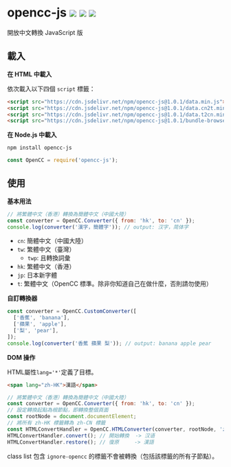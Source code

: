 # opencc-js [![](https://badge.fury.io/js/opencc-js.svg)](https://www.npmjs.com/package/opencc-js) [![](https://github.com/nk2028/opencc-js/workflows/Test/badge.svg)](https://github.com/nk2028/opencc-js/actions?query=workflow%3ATest) [![](https://data.jsdelivr.com/v1/package/npm/opencc-js/badge)](https://www.jsdelivr.com/package/npm/opencc-js)

開放中文轉換 JavaScript 版

## 載入

**在 HTML 中載入**

依次載入以下四個 `script` 標籤：

```html
<script src="https://cdn.jsdelivr.net/npm/opencc-js@1.0.1/data.min.js"></script>          <!-- 必須載入 -->
<script src="https://cdn.jsdelivr.net/npm/opencc-js@1.0.1/data.cn2t.min.js"></script>     <!-- 需要簡轉繁時 -->
<script src="https://cdn.jsdelivr.net/npm/opencc-js@1.0.1/data.t2cn.min.js"></script>     <!-- 需要繁轉簡時 -->
<script src="https://cdn.jsdelivr.net/npm/opencc-js@1.0.1/bundle-browser.min.js"></script><!-- 必須載入 -->
```

**在 Node.js 中載入**

```sh
npm install opencc-js
```

```javascript
const OpenCC = require('opencc-js');
```

## 使用

**基本用法**

```javascript
// 將繁體中文（香港）轉換為簡體中文（中國大陸）
const converter = OpenCC.Converter({ from: 'hk', to: 'cn' });
console.log(converter('漢字，簡體字')); // output: 汉字，简体字
```

- `cn`: 簡體中文（中國大陸）
- `tw`: 繁體中文（臺灣）
  - `twp`: 且轉換詞彙
- `hk`: 繁體中文（香港）
- `jp`: 日本新字體
- `t`: 繁體中文（OpenCC 標準。除非你知道自己在做什麼，否則請勿使用）

**自訂轉換器**

```javascript
const converter = OpenCC.CustomConverter([
  ['香蕉', 'banana'],
  ['蘋果', 'apple'],
  ['梨', 'pear'],
]);
console.log(converter('香蕉 蘋果 梨')); // output: banana apple pear
```

**DOM 操作**

HTML屬性`lang='*'`定義了目標。 
```html
<span lang="zh-HK">漢語</span>
```
```javascript
// 將繁體中文（香港）轉換為簡體中文（中國大陸）
const converter = OpenCC.Converter({ from: 'hk', to: 'cn' });
// 設定轉換起點為根節點，即轉換整個頁面
const rootNode = document.documentElement;
// 將所有 zh-HK 標籤轉為 zh-CN 標籤
const HTMLConvertHandler = OpenCC.HTMLConverter(converter, rootNode, 'zh-HK', 'zh-CN');
HTMLConvertHandler.convert(); // 開始轉換  -> 汉语 
HTMLConvertHandler.restore(); // 復原     -> 漢語
```

class list 包含 `ignore-opencc` 的標籤不會被轉換（包括該標籤的所有子節點）。
